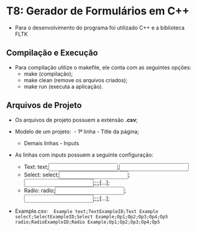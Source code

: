 # T8: Gerador de Formulários em C++

  - Para o desenvolvimento do programa foi utilizado C++ e a biblioteca FLTK

## Compilação e Execução

- Para compilação utilize o makefile, ele conta com as seguintes opções:
  - make (compilação);
  - make clean (remove os arquivos criados);
  - make run (executa a aplicação).

## Arquivos de Projeto

- Os arquivos de projeto possuem a extensão **.csv**;
- Modelo de um projeto:
  - 1ª linha - Title da página;
  - Demais linhas - Inputs
- As linhas com inputs possuem a seguinte configuração:
  - Text: text;<Input ID>;<Input Label>
  - Select: select;<Input ID>;<Input Label>;<Op1>;<Op2>;<Op3>;[...];<OpN>
  - Radio: radio;<Input ID>;<Input Label>;<Op1>;<Op2>;<Op3>;[...];<OpN>

- Example.csv:
  ```
  Example
  text;TextExampleID;Text Example
  select;SelectExampleID;Select Example;Op1;Op2;Op3;Op4;Op5
  radio;RadioExampleID;Radio Example;Op1;Op2;Op3;Op4;Op5
  ```
